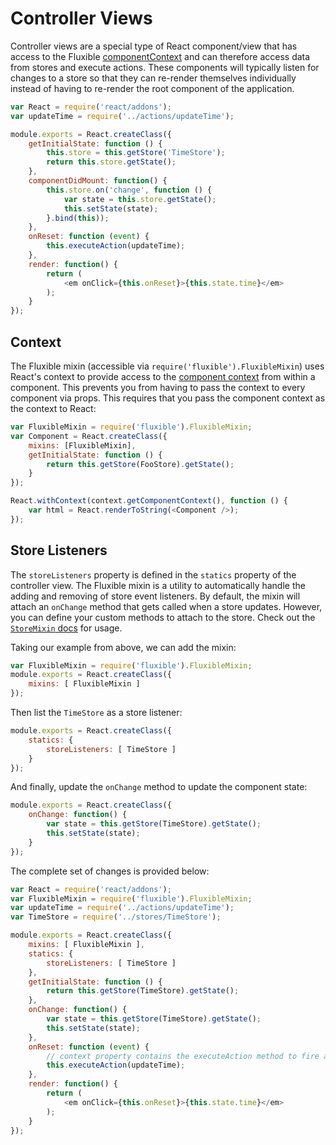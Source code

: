 # Controller Views

Controller views are a special type of React component/view that has access to the Fluxible [componentContext](https://github.com/yahoo/fluxible#getcomponentcontext) and can therefore access data from stores and execute actions. These components will typically listen for changes to a store so that they can re-render themselves individually instead of having to re-render the root component of the application.

```js
var React = require('react/addons');
var updateTime = require('../actions/updateTime');

module.exports = React.createClass({
    getInitialState: function () {
        this.store = this.getStore('TimeStore');
        return this.store.getState();
    },
    componentDidMount: function() {
        this.store.on('change', function () {
            var state = this.store.getState();
            this.setState(state);
        }.bind(this));
    },
    onReset: function (event) {
        this.executeAction(updateTime);
    },
    render: function() {
        return (
            <em onClick={this.onReset}>{this.state.time}</em>
        );
    }
});
```

## Context

The Fluxible mixin (accessible via `require('fluxible').FluxibleMixin`) uses React's context to provide access to the [component context](https://github.com/yahoo/fluxible#getcomponentcontext) from within a component. This prevents you from having to pass the context to every component via props. This requires that you pass the component context as the context to React:

```js
var FluxibleMixin = require('fluxible').FluxibleMixin;
var Component = React.createClass({
    mixins: [FluxibleMixin],
    getInitialState: function () {
        return this.getStore(FooStore).getState();
    }
});

React.withContext(context.getComponentContext(), function () {
    var html = React.renderToString(<Component />);
});
```

## Store Listeners

The `storeListeners` property is defined in the `statics` property of the controller view. The Fluxible mixin is a utility to automatically handle the adding and removing of store event listeners. By default, the mixin will attach an `onChange` method that gets called when a store updates. However, you can define your custom methods to attach to the store. Check out the [`StoreMixin` docs](https://github.com/yahoo/fluxible#store-mixin) for usage.

Taking our example from above, we can add the mixin:

```js
var FluxibleMixin = require('fluxible').FluxibleMixin;
module.exports = React.createClass({
    mixins: [ FluxibleMixin ]
});
```

Then list the `TimeStore` as a store listener:

```js
module.exports = React.createClass({
    statics: {
        storeListeners: [ TimeStore ]
    }
});
```

And finally, update the `onChange` method to update the component state:

```js
module.exports = React.createClass({
    onChange: function() {
        var state = this.getStore(TimeStore).getState();
        this.setState(state);
    }
});
```

The complete set of changes is provided below:

```js
var React = require('react/addons');
var FluxibleMixin = require('fluxible').FluxibleMixin;
var updateTime = require('../actions/updateTime');
var TimeStore = require('../stores/TimeStore');

module.exports = React.createClass({
    mixins: [ FluxibleMixin ],
    statics: {
        storeListeners: [ TimeStore ]
    },
    getInitialState: function () {
        return this.getStore(TimeStore).getState();
    },
    onChange: function() {
        var state = this.getStore(TimeStore).getState();
        this.setState(state);
    },
    onReset: function (event) {
        // context property contains the executeAction method to fire an action
        this.executeAction(updateTime);
    },
    render: function() {
        return (
            <em onClick={this.onReset}>{this.state.time}</em>
        );
    }
});
```

